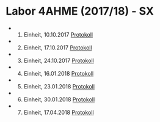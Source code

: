 # Labor 4AHME (2017/18) - SX


* 1. Einheit, 10.10.2017
  [Protokoll](ehmjum14/README_2017-10-10.md)
  
* 2. Einheit, 17.10.2017
  [Protokoll](https://github.com/HTLMechatronics/m14-la1-sx/blob/ehmjum14/ehmjum14/2.Protokoll.md)

* 3. Einheit, 24.10.2017
  [Protokoll](https://github.com/HTLMechatronics/m14-la1-sx/blob/ehmjum14/ehmjum14/3.Protokoll.md)

* 4. Einheit, 16.01.2018
  [Protokoll](https://github.com/HTLMechatronics/m14-la1-sx/blob/ehmjum14/ehmjum14/4.Protokoll.md)
  
* 5. Einheit, 23.01.2018
  [Protokoll](https://github.com/HTLMechatronics/m14-la1-sx/blob/ehmjum14/5.Protokoll.md)

* 6. Einheit, 30.01.2018
  [Protokoll](https://github.com/HTLMechatronics/m14-la1-sx/blob/ehmjum14/ehmjum14/6.Protokoll.md)

* 7. Einheit, 17.04.2018
  [Protokoll](https://github.com/HTLMechatronics/m14-la1-sx/blob/ehmjum14/ehmjum14/7.Protokoll.md)
